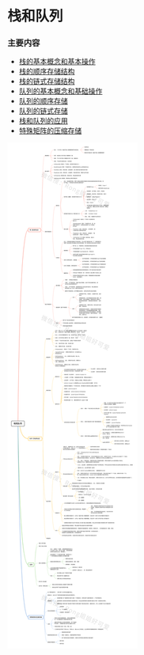 <!--
 * @Description: 数据结构-栈和队列
 * @Version: Beta1.0
 * @Author: 【B站&公众号】Rong姐姐好可爱
 * @Date: 2021-03-22 08:02:29
 * @LastEditors: 【B站&公众号】Rong姐姐好可爱
 * @LastEditTime: 2021-03-22 08:02:43
-->


# 栈和队列

### 主要内容

- [栈的基本概念和基本操作](1.栈的基本概念和基本操作.md)
- [栈的顺序存储结构](2.栈的顺序存储结构.md)
- [栈的链式存储结构](3.栈的链式存储结构.md)
- [队列的基本概念和基础操作](4.队列的基本概念和基础操作.md)
- [队列的顺序存储](5.队列的顺序存储结构.md)
- [队列的链式存储](6.队列的链式存储结构.md)
- [栈和队列的应用](7.栈和队列的应用.md)
- [特殊矩阵的压缩存储](8.特殊矩阵的压缩存储.md)

![](栈和队列_水印.png)